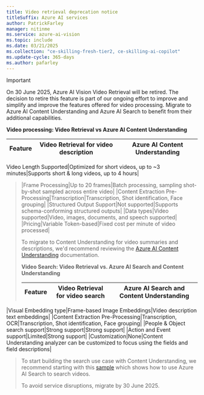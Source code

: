 ```yaml
---
title: Video retrieval deprecation notice
titleSuffix: Azure AI services
author: PatrickFarley
manager: nitinme
ms.service: azure-ai-vision
ms.topic: include
ms.date: 03/21/2025
ms.collection: "ce-skilling-fresh-tier2, ce-skilling-ai-copilot"
ms.update-cycle: 365-days
ms.author: pafarley
---
```


> [!IMPORTANT]
> On 30 June 2025, Azure AI Vision Video Retrieval will be retired. The decision to retire this feature is part of our ongoing effort to improve and simplify and improve the features offered for video processing. Migrate to Azure AI Content Understanding and Azure AI Search to benefit from their additional capabilities.
>
> **Video processing: Video Retrieval vs Azure AI Content Understanding**
>
>|Feature |	Video Retrieval for video description |	Azure AI Content Understanding|
>|---|---|---|
Video Length Supported|Optimized for short videos, up to ~3 minutes|Supports short & long videos, up to 4 hours|
>|Frame Processing|Up to 20 frames|Batch processing, sampling shot-by-shot sampled across entire video|
>|Content Extraction Pre-Processing|Transcription|Transcription, Shot identification, Face grouping|
>|Structured Output Support|Not supported|Supports schema-conforming structured outputs|
>|Data types|Video supported|Video, images, documents, and speech supported|
>|Pricing|Variable Token-based|Fixed cost per minute of video processed|
> 
> To migrate to Content Understanding for video summaries and descriptions, we'd recommend reviewing the [Azure AI Content Understanding](/azure/ai-services/content-understanding/video/overview) documentation.
>
>
> **Video Search: Video Retrieval vs. Azure AI Search and Content Understanding**
>
>|Feature |	Video Retrieval for video search |	Azure AI Search and Content Understanding|
>|---|---|---|
|Visual Embedding type|Frame-based Image Embeddings|Video description text embeddings|
|Content Extraction Pre-Processing|Transcription, OCR|Transcription, Shot identification, Face grouping|
|People & Object search support|Strong support|Strong support|
|Action and Event support|Limited|Strong support|
|Customization|None|Content Understanding analyzer can be customized to focus using the fields and field descriptions|
>
> To start building the search use case with Content Understanding, we recommend starting with this [sample](https://aka.ms/Content-Understanding-Video-Search) which shows how to use Azure AI Search to search videos.
>
> To avoid service disruptions, migrate by 30 June 2025.

